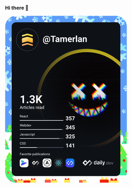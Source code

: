 ### Hi there 👋

<a href="https://app.daily.dev/Tamerlan"><img src="https://github.com/Tamerlan1993/Tamerlan1993/blob/master/devcard.svg" width="400" alt="Tamerlan's Dev Card"/></a>

<!--
**Tamerlan1993/Tamerlan1993** is a ✨ _special_ ✨ repository because its `README.md` (this file) appears on your GitHub profile.

Here are some ideas to get you started:

- 🔭 I’m currently working on ...
- 🌱 I’m currently learning ...
- 👯 I’m looking to collaborate on ...
- 🤔 I’m looking for help with ...
- 💬 Ask me about ...
- 📫 How to reach me: ...
- 😄 Pronouns: ...
- ⚡ Fun fact: ...
-->
